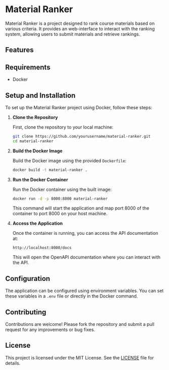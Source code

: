# Material Ranker

Material Ranker is a project designed to rank course materials based on various criteria. It provides an web-interface to interact with the ranking system, allowing users to submit materials and retrieve rankings.

## Features


## Requirements

- Docker

## Setup and Installation

To set up the Material Ranker project using Docker, follow these steps:

1. **Clone the Repository**

   First, clone the repository to your local machine:

   ```bash
   git clone https://github.com/yourusername/material-ranker.git
   cd material-ranker
   ```

2. **Build the Docker Image**

   Build the Docker image using the provided `Dockerfile`:

   ```bash
   docker build -t material-ranker .
   ```

3. **Run the Docker Container**

   Run the Docker container using the built image:

   ```bash
   docker run -d -p 8000:8000 material-ranker
   ```

   This command will start the application and map port 8000 of the container to port 8000 on your host machine.

4. **Access the Application**

   Once the container is running, you can access the API documentation at:

   ```
   http://localhost:8000/docs
   ```

   This will open the OpenAPI documentation where you can interact with the API.

## Configuration

The application can be configured using environment variables. You can set these variables in a `.env` file or directly in the Docker command.

## Contributing

Contributions are welcome! Please fork the repository and submit a pull request for any improvements or bug fixes.

## License

This project is licensed under the MIT License. See the [LICENSE](LICENSE) file for details.
